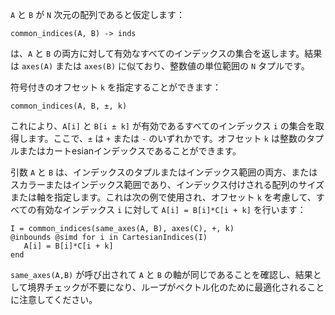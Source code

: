 `A` と `B` が `N` 次元の配列であると仮定します：

```
common_indices(A, B) -> inds
```

は、`A` と `B` の両方に対して有効なすべてのインデックスの集合を返します。結果は `axes(A)` または `axes(B)` に似ており、整数値の単位範囲の `N` タプルです。

符号付きのオフセット `k` を指定することができます：

```
common_indices(A, B, ±, k)
```

これにより、`A[i]` と `B[i ± k]` が有効であるすべてのインデックス `i` の集合を取得します。ここで、`±` は `+` または `-` のいずれかです。オフセット `k` は整数のタプルまたはカートesianインデックスであることができます。

引数 `A` と `B` は、インデックスのタプルまたはインデックス範囲の両方、またはスカラーまたはインデックス範囲であり、インデックス付けされる配列のサイズまたは軸を指定します。これは次の例で使用され、オフセット `k` を考慮して、すべての有効なインデックス `i` に対して `A[i] = B[i]*C[i + k]` を行います：

```
I = common_indices(same_axes(A, B), axes(C), +, k)
@inbounds @simd for i in CartesianIndices(I)
   A[i] = B[i]*C[i + k]
end
```

`same_axes(A,B)` が呼び出されて `A` と `B` の軸が同じであることを確認し、結果として境界チェックが不要になり、ループがベクトル化のために最適化されることに注意してください。
